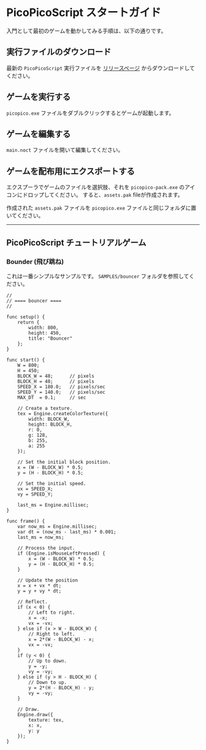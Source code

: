 PicoPicoScript スタートガイド
=============================

入門として最初のゲームを動かしてみる手順は、以下の通りです。

## 実行ファイルのダウンロード

最新の `PicoPicoScript` 実行ファイルを [リリースページ](https://github.com/awemorris/PicoPicoScript/releases) からダウンロードしてください。

## ゲームを実行する

`picopico.exe` ファイルをダブルクリックするとゲームが起動します。

## ゲームを編集する

`main.noct` ファイルを開いて編集してください。

## ゲームを配布用にエクスポートする

エクスプーラでゲームのファイルを選択肢、それを `picopico-pack.exe` のアイコンにドロップしてください。
すると、`assets.pak` fileが作成されます。

作成された `assets.pak` ファイルを `picopico.exe` ファイルと同じフォルダに置いてください。

---

## PicoPicoScript チュートリアルゲーム

### Bounder (飛び跳ね)

これは一番シンプルなサンプルです。
`SAMPLES/bouncer` フォルダを参照してください。

```
//
// ==== bouncer ====
//

func setup() {
    return {
        width: 800,
        height: 450,
        title: "Bouncer"
    };
}

func start() {
    W = 800;
    H = 450;
    BLOCK_W = 48;      // pixels
    BLOCK_H = 48;      // pixels
    SPEED_X = 180.0;   // pixels/sec
    SPEED_Y = 140.0;   // pixels/sec
    MAX_DT  = 0.1;     // sec

    // Create a texture.
    tex = Engine.createColorTexture({
        width: BLOCK_W,
        height: BLOCK_H,
        r: 0,
        g: 128,
        b: 255,
        a: 255
    });

    // Set the initial block position.
    x = (W - BLOCK_W) * 0.5;
    y = (H - BLOCK_H) * 0.5;

    // Set the initial speed.
    vx = SPEED_X;
    vy = SPEED_Y;

    last_ms = Engine.millisec;
}

func frame() {
    var now_ms = Engine.millisec;
    var dt = (now_ms - last_ms) * 0.001;
    last_ms = now_ms;

    // Process the input.
    if (Engine.isMouseLeftPressed) {
        x = (W - BLOCK_W) * 0.5;
        y = (H - BLOCK_H) * 0.5;
    }

    // Update the position
    x = x + vx * dt;
    y = y + vy * dt;

    // Reflect.
    if (x < 0) {
        // Left to right.
        x = -x;
        vx = -vx;
    } else if (x > W - BLOCK_W) {
        // Right to left.
        x = 2*(W - BLOCK_W) - x;
        vx = -vx;
    }
    if (y < 0) {
        // Up to down.
        y = -y;
        vy = -vy;
    } else if (y > H - BLOCK_H) {
        // Down to up.
        y = 2*(H - BLOCK_H) - y;
        vy = -vy;
    }

    // Draw.
    Engine.draw({
        texture: tex,
        x: x,
        y: y
    });
}
```
